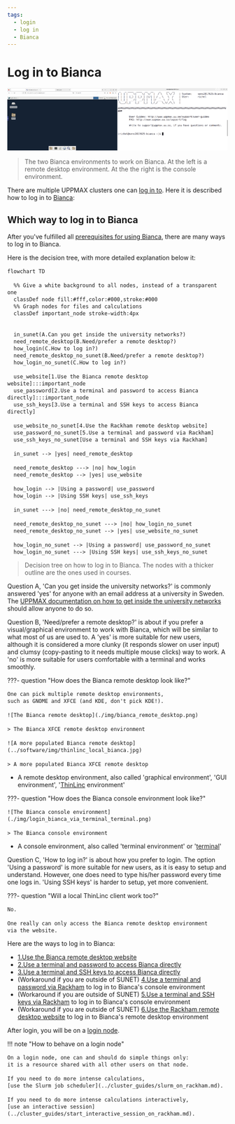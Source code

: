 ```yaml
---
tags:
  - login
  - log in
  - Bianca
---
```


# Log in to Bianca

![The Bianca environments](./img/bianca_environments_926_x_261.png)

> The two Bianca environments to work on Bianca.
> At the left is a remote desktop environment.
> At the the right is the console environment.

There are multiple UPPMAX clusters one can [log in to](../getting_started/login.md).
Here it is described how to log in to [Bianca](../cluster_guides/bianca.md):

## Which way to log in to Bianca

After you've fulfilled all [prerequisites for using Bianca](bianca_usage_prerequisites.md),
there are many ways to log in to Bianca.

Here is the decision tree, with more detailed explanation below it:

```mermaid
flowchart TD

  %% Give a white background to all nodes, instead of a transparent one
  classDef node fill:#fff,color:#000,stroke:#000
  %% Graph nodes for files and calculations
  classDef important_node stroke-width:4px


  in_sunet(A.Can you get inside the university networks?)
  need_remote_desktop(B.Need/prefer a remote desktop?)
  how_login(C.How to log in?)
  need_remote_desktop_no_sunet(B.Need/prefer a remote desktop?)
  how_login_no_sunet(C.How to log in?)

  use_website[1.Use the Bianca remote desktop website]:::important_node
  use_password[2.Use a terminal and password to access Bianca directly]:::important_node
  use_ssh_keys[3.Use a terminal and SSH keys to access Bianca directly]

  use_website_no_sunet[4.Use the Rackham remote desktop website]
  use_password_no_sunet[5.Use a terminal and password via Rackham]
  use_ssh_keys_no_sunet[Use a terminal and SSH keys via Rackham]

  in_sunet --> |yes| need_remote_desktop

  need_remote_desktop ---> |no| how_login
  need_remote_desktop --> |yes| use_website

  how_login --> |Using a password| use_password
  how_login --> |Using SSH keys| use_ssh_keys

  in_sunet ---> |no| need_remote_desktop_no_sunet

  need_remote_desktop_no_sunet ---> |no| how_login_no_sunet
  need_remote_desktop_no_sunet --> |yes| use_website_no_sunet

  how_login_no_sunet --> |Using a password| use_password_no_sunet
  how_login_no_sunet ---> |Using SSH keys| use_ssh_keys_no_sunet
```

> Decision tree on how to log in to Bianca.
> The nodes with a thicker outline are the ones used in courses.

Question A, 'Can you get inside the university networks?' is commonly answered
'yes' for anyone with an email address at a university in Sweden.
The [UPPMAX documentation on how to get inside the university networks](get_inside_sunet.md)
should allow anyone to do so.

Question B, 'Need/prefer a remote desktop?' is about if you prefer a
visual/graphical environment to work with Bianca, which will be similar to
what most of us are used to. A 'yes' is more suitable for new users,
although it is considered a more clunky (it responds slower on user input)
and clumsy (copy-pasting to it needs multiple mouse clicks) way to work.
A 'no' is more suitable for users comfortable with a terminal and works
smoothly.

???- question "How does the Bianca remote desktop look like?"

    One can pick multiple remote desktop environments,
    such as GNOME and XFCE (and KDE, don't pick KDE!).

    ![The Bianca remote desktop](./img/bianca_remote_desktop.png)

    > The Bianca XFCE remote desktop environment

    ![A more populated Bianca remote desktop](../software/img/thinlinc_local_bianca.jpg)

    > A more populated Bianca XFCE remote desktop

- A remote desktop environment, also called 'graphical environment',
  'GUI environment', '[ThinLinc](../software/thinlinc.md) environment'

???- question "How does the Bianca console environment look like?"

    ![The Bianca console environment](./img/login_bianca_via_terminal_terminal.png)

    > The Bianca console environment

- A console environment, also called 'terminal environment' or '[terminal](../software/terminal.md)'

Question C, 'How to log in?' is about how you prefer to login.
The option 'Using a password' is more suitable for new users,
as it is easy to setup and understand. However, one does need to type
his/her password every time one logs in. 'Using SSH keys' is harder
to setup, yet more convenient.

???- question "Will a local ThinLinc client work too?"

    No.

    One really can only access the Bianca remote desktop environment
    via the website.

Here are the ways to log in to Bianca:

- [1.Use the Bianca remote desktop website](login_bianca_remote_desktop_website.md)
- [2.Use a terminal and password to access Bianca directly](login_bianca_console_password.md)
- [3.Use a terminal and SSH keys to access Bianca directly](login_bianca_console_ssh_key.md)
- (Workaround if you are outside of SUNET) [4.Use a terminal and password via Rackham](login_bianca_console_password_no_sunet.md)
  to log in to Bianca's console environment
- (Workaround if you are outside of SUNET) [5.Use a terminal and SSH keys via Rackham](login_bianca_console_ssh_key_no_sunet.md)
  to log in to Bianca's console environment
- (Workaround if you are outside of SUNET) [6.Use the Rackham remote desktop website](login_bianca_remote_desktop_website_no_sunet.md)
  to log in to Bianca's remote desktop environment

After login, you will be on a [login node](../cluster_guides/login_node.md).

!!! note "How to behave on a login node"

    On a login node, one can and should do simple things only:
    it is a resource shared with all other users on that node.

    If you need to do more intense calculations,
    [use the Slurm job scheduler](../cluster_guides/slurm_on_rackham.md).

    If you need to do more intense calculations interactively,
    [use an interactive session](../cluster_guides/start_interactive_session_on_rackham.md).
